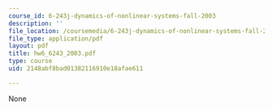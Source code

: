```yaml
---
course_id: 6-243j-dynamics-of-nonlinear-systems-fall-2003
description: ''
file_location: /coursemedia/6-243j-dynamics-of-nonlinear-systems-fall-2003/2148abf8bad01382116910e18afae611_hw6_6243_2003.pdf
file_type: application/pdf
layout: pdf
title: hw6_6243_2003.pdf
type: course
uid: 2148abf8bad01382116910e18afae611

---
```

None